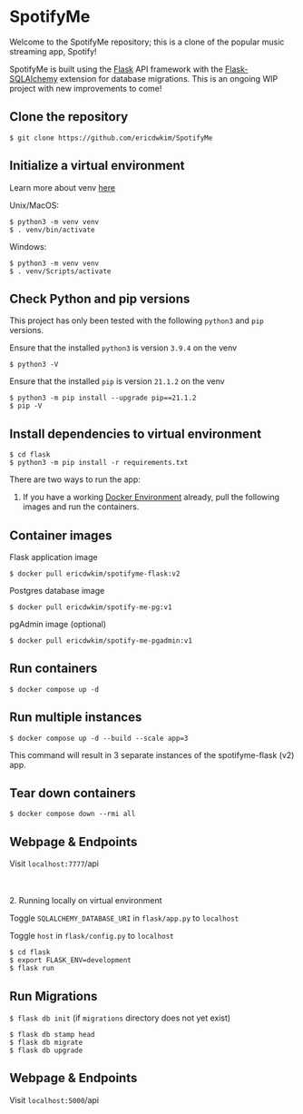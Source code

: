 # SpotifyMe

Welcome to the SpotifyMe repository; this is a clone of the popular music streaming app, Spotify!

SpotifyMe is built using the [Flask](https://flask.palletsprojects.com/en/2.0.x/) API framework with the [Flask-SQLAlchemy](https://flask-sqlalchemy.palletsprojects.com/en/2.x/) extension for database migrations. This is an ongoing WIP project with new improvements to come! 

## Clone the repository 

`$ git clone https://github.com/ericdwkim/SpotifyMe`

## Initialize a virtual environment

Learn more about venv [here](https://docs.python.org/3/library/venv.html#creating-virtual-environments) 

Unix/MacOS:

```
$ python3 -m venv venv
$ . venv/bin/activate
```

Windows:

```
$ python3 -m venv venv
$ . venv/Scripts/activate
```
## Check Python and pip versions 

This project has only been tested with the following `python3` and `pip` versions.

Ensure that the installed `python3` is version `3.9.4` on the venv

`$ python3 -V`

Ensure that the installed `pip` is version `21.1.2` on the venv

```
$ python3 -m pip install --upgrade pip==21.1.2
$ pip -V
```

## Install dependencies to virtual environment

```
$ cd flask
$ python3 -m pip install -r requirements.txt
```

There are two ways to run the app:

1. If you have a working [Docker Environment](https://docs.docker.com/engine/) already, pull the following images and run the containers.

## Container images

Flask application image

`$ docker pull ericdwkim/spotifyme-flask:v2`

Postgres database image

`$ docker pull ericdwkim/spotify-me-pg:v1`

pgAdmin image (optional)

`$ docker pull ericdwkim/spotify-me-pgadmin:v1`

## Run containers

`$ docker compose up -d`

## Run multiple instances

`$ docker compose up -d --build --scale app=3` 

This command will result in 3 separate instances of the spotifyme-flask (v2) app. 

## Tear down containers

`$ docker compose down --rmi all`

## Webpage & Endpoints

Visit `localhost:7777`/api 

<br> </br>
2. Running locally on virtual environment

Toggle `SQLALCHEMY_DATABASE_URI` in `flask/app.py` to `localhost` 

Toggle `host` in `flask/config.py` to `localhost` 

```
$ cd flask
$ export FLASK_ENV=development
$ flask run
```

## Run Migrations

`$ flask db init` (if `migrations` directory does not yet exist)

```
$ flask db stamp head
$ flask db migrate
$ flask db upgrade
```

## Webpage & Endpoints

Visit `localhost:5000`/api 
